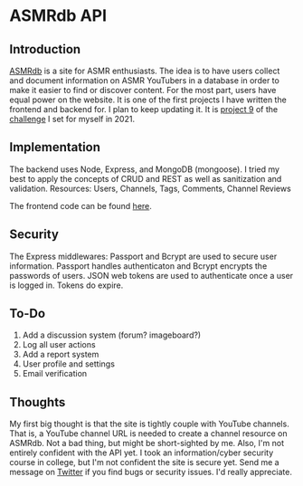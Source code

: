 # ASMRdb API

## Introduction
[ASMRdb](asmrdb.net) is a site for ASMR enthusiasts. The idea is to have users collect and document information on ASMR YouTubers in a database in order to make it easier to find or discover content. For the most part, users have equal power on the website. It is one of the first projects I have written the frontend and backend for. I plan to keep updating it. It is [project 9](https://anthonyargel.com/blog/#/blog/60a19683489181001535cef3) of the [challenge](https://anthonyargel.com/blog/#/blog/6087a2dafedb56001512312d) I set for myself in 2021.

## Implementation
The backend uses Node, Express, and MongoDB (mongoose). 
I tried my best to apply the concepts of CRUD and REST as well as sanitization and validation.
Resources: Users, Channels, Tags, Comments, Channel Reviews

The frontend code can be found [here](https://github.com/anthony-argel/asmrdb-frontend).

## Security
The Express middlewares: Passport and Bcrypt are used to secure user information. Passport handles authenticaton and Bcrypt encrypts the passwords of users. JSON web tokens are used to authenticate once a user is logged in. Tokens do expire.

## To-Do
1. Add a discussion system (forum? imageboard?)
2. Log all user actions 
3. Add a report system
4. User profile and settings
5. Email verification

## Thoughts
My first big thought is that the site is tightly couple with YouTube channels. That is, a YouTube channel URL is needed to create a channel resource on ASMRdb. Not a bad thing, but might be short-sighted by me. Also, I'm not entirely confident with the API yet. I took an information/cyber security course in college, but I'm not confident the site is secure yet. Send me a message on [Twitter](https://twitter.com/Anthony_Argel) if you find bugs or security issues. I'd really appreciate.
